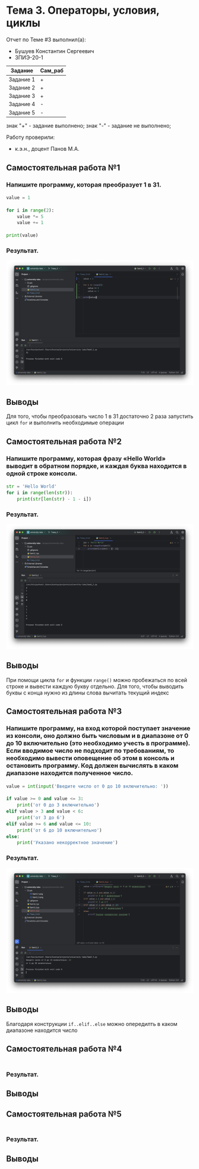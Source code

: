 # Тема 3. Операторы, условия, циклы
Отчет по Теме #3 выполнил(а):
- Бушуев Константин Сергеевич
- ЗПИЭ-20-1

| Задание    | Сам_раб |
|------------|---------|
| Задание 1  | +       |
| Задание 2  | +       |
| Задание 3  | +       |
| Задание 4  | -       |
| Задание 5  | -       |

знак "+" - задание выполнено; знак "-" - задание не выполнено;

Работу проверили:
- к.э.н., доцент Панов М.А.

## Самостоятельная работа №1
### Напишите программу, которая преобразует 1 в 31.

```python
value = 1

for i in range(2):
    value *= 5
    value += 1

print(value)
```

### Результат.

![Результат задания 1](./pic/sam3_1.png)

## Выводы

Для того, чтобы преобразовать число 1 в 31 достаточно 2 раза запустить цикл `for` и выполнить необходимые операции

## Самостоятельная работа №2
### Напишите программу, которая фразу «Hello World» выводит в обратном порядке, и каждая буква находится в одной строке консоли.

```python
str = 'Hello World'
for i in range(len(str)):
    print(str[len(str) - 1 - i])
```

### Результат.

![Результат задания 2](./pic/sam3_2.png)

## Выводы

При помощи цикла `for` и функции `range()` можно пробежаться по всей строке и вывести каждую букву отдельно. Для того, чтобы выводить буквы с конца нужно из длины слова вычитать текущий индекс

## Самостоятельная работа №3
### Напишите программу, на вход которой поступает значение из консоли, оно должно быть числовым и в диапазоне от 0 до 10 включительно (это необходимо учесть в программе). Если вводимое число не подходит по требованиям, то необходимо вывести оповещение об этом в консоль и остановить программу. Код должен вычислять в каком диапазоне находится полученное число.

```python
value = int(input('Введите число от 0 до 10 включительно: '))

if value >= 0 and value <= 3:
    print('от 0 до 3 включительно')
elif value > 3 and value < 6:
    print('от 3 до 6')
elif value >= 6 and value <= 10:
    print('от 6 до 10 включительно')
else:
    print('Указано некорректное значение')
```

### Результат.

![Результат задания 3](./pic/sam3_3.png)

## Выводы

Благодаря конструкции `if..elif..else` можно опередилть в каком диапазоне находится число

## Самостоятельная работа №4
###

```python

```

### Результат.

## Выводы

## Самостоятельная работа №5
###

```python

```

### Результат.

## Выводы
